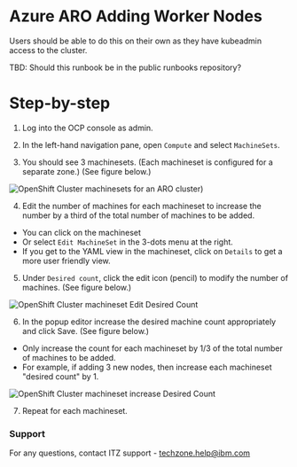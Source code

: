 # Azure ARO Adding Worker Nodes

Users should be able to do this on their own as they have kubeadmin access to the cluster.

TBD: Should this runbook be in the public runbooks repository?

# Step-by-step

1. Log into the OCP console as admin.

2. In the left-hand navigation pane, open `Compute` and select `MachineSets`.

3. You should see 3 machinesets. (Each machineset is configured for a separate zone.) (See figure below.)

![OpenShift Cluster machinesets for an ARO cluster](https://github.com/IBM/itz-support-public/blob/main/IBM-Technology-Zone/IBM-Technology-Zone-Runbooks/Images/azure-aro-machinesets.png))

4. Edit the number of machines for each machineset to increase the number by a third of the total number of machines to be added.
  - You can click on the machineset
  - Or select `Edit MachineSet` in the 3-dots menu at the right.
  - If you get to the YAML view in the machineset, click on `Details` to get a more user friendly view.

5. Under `Desired count`, click the edit icon (pencil) to modify the number of machines. (See figure below.)

![OpenShift Cluster machineset Edit Desired Count](https://github.com/IBM/itz-support-public/blob/main/IBM-Technology-Zone/IBM-Technology-Zone-Runbooks/Images/azure-aro-edit-machineset-desired-count.png)

6. In the popup editor increase the desired machine count appropriately and click Save. (See figure below.)
  - Only increase the count for each machineset by 1/3 of the total number of machines to be added.
  - For example, if adding 3 new nodes, then increase each machineset "desired count" by 1.

![OpenShift Cluster machineset increase Desired Count](https://github.com/IBM/itz-support-public/blob/main/IBM-Technology-Zone/IBM-Technology-Zone-Runbooks/Images/azure-aro-machineset-increase-desired-count.png)

7. Repeat for each machineset.

### Support

For any questions, contact ITZ support - techzone.help@ibm.com

